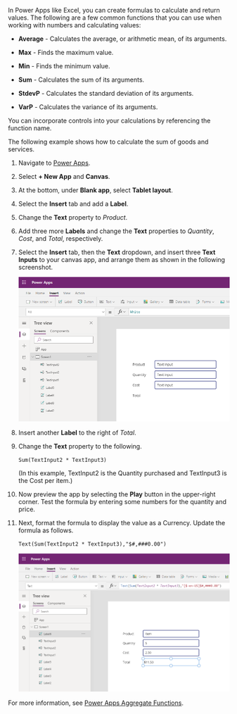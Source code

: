In Power Apps like Excel, you can create formulas to calculate and
return values. The following are a few common functions that you can use when working with
numbers and calculating values:

-   **Average** - Calculates the average, or arithmetic mean, of its
    arguments.

-   **Max** - Finds the maximum value.

-   **Min** - Finds the minimum value.

-   **Sum** - Calculates the sum of its arguments.

-   **StdevP** - Calculates the standard deviation of its arguments.

-   **VarP** - Calculates the variance of its arguments.

You can incorporate controls into your calculations by referencing
the function name.

The following example shows how to calculate the sum of goods and services.

1. Navigate to [Power Apps](https://make.powerapps.com/).

1. Select **+ New App** and **Canvas**.

1. At the bottom, under **Blank app**, select **Tablet layout**.

1. Select the **Insert** tab and add a **Label**.

1. Change the **Text** property to *Product*.

1. Add three more **Labels** and change the **Text** properties to *Quantity*, *Cost*, and *Total*, respectively.

1. Select the **Insert** tab, then the **Text** dropdown, and insert three **Text Inputs** to your canvas app,
   and arrange them as shown in the following screenshot.

   ![Screenshot of Power Apps Treeview Screen1 text inputs.](../media/calculation-update.png)

1. Insert another **Label** to the right of *Total*.

1. Change the **Text** property to the following.

   ```powerappsfl
   Sum(TextInput2 * TextInput3)
   ```

   (In this example, TextInput2 is the Quantity purchased and TextInput3 is the Cost per item.)

1. Now preview the app by selecting the **Play** button in the
   upper-right corner. Test the formula by entering some numbers for the quantity and price.

1. Next, format the formula to display the value as a Currency. Update
   the formula as follows.
   ```powerappsfl
   Text(Sum(TextInput2 * TextInput3),"$#,###0.00")
   ```
   
   ![Screenshot of Power Apps Treeview Screen1 values.](../media/calculation-update-2.png)

For more information, see [Power Apps Aggregate Functions](https://docs.microsoft.com/powerapps/maker/canvas-apps/functions/function-aggregates).

